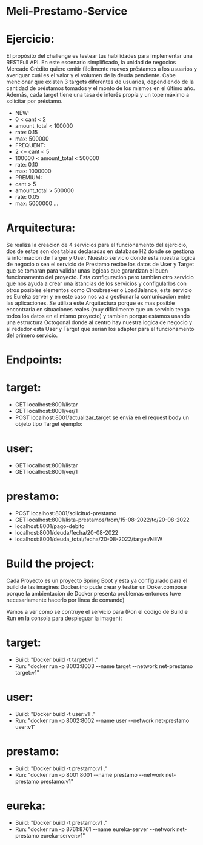 # Meli-Prestamo-Service
# Ejercicio:
El propósito del challenge es testear tus habilidades para implementar una RESTFull API.
En este escenario simplificado, la unidad de negocios Mercado Crédito quiere emitir
fácilmente nuevos préstamos a los usuarios y averiguar cuál es el valor y el volumen de la
deuda pendiente.
Cabe mencionar que existen 3 targets diferentes de usuarios, dependiendo de la cantidad
de préstamos tomados y el monto de los mismos en el último año. Además, cada target
tiene una tasa de interés propia y un tope máximo a solicitar por préstamo.
- NEW:
- 0 < cant < 2
- amount_total < 100000
- rate: 0.15
- max: 500000
- FREQUENT:
- 2 <= cant < 5
- 100000 < amount_total < 500000
- rate: 0.10
- max: 1000000
- PREMIUM:
- cant > 5
- amount_total > 500000
- rate: 0.05
- max: 5000000
...
# Arquitectura:
Se realiza la creacion de 4 servicios para el funcionamento del ejercicio, dos de estos son dos tablas declaradas en database H2 donde se gestiona la informacion de Targer y User. Nuestro servicio donde esta nuestra logica de negocio o sea el servicio de Prestamo recibe los datos de User y Target que se tomaran para validar unas logicas que garantizan el buen funcionamento del proyecto. Esta configuracion pero tambien otro servicio que nos ayuda a crear una istancias de los servicios y configularlos con otros posibles elementos como Circubreaker o LoadBalance, este servicio es Eureka server y en este caso nos va a gestionar la comunicacion entre las aplicaciones.
Se utiliza este Arquitectura porque es mas posible encontrarla en situaciones reales (muy dificilmente que un servicio tenga todos los datos en el mismo proyecto) y tambien porque estamos usando una estructura Octogonal donde al centro hay nuestra logica de negocio y al rededor esta User y Target que serian los adapter para el funcionamento del primero servicio.

# Endpoints:
# target:
- GET localhost:8001/listar
- GET localhost:8001/ver/1
- POST localhost:8001/actualizar_target se envia en el request body un objeto tipo Target ejemplo:


# user:
- GET localhost:8001/listar
- GET localhost:8001/ver/1

# prestamo:
- POST localhost:8001/solicitud-prestamo
- GET localhost:8001/lista-prestamos/from/15-08-2022/to/20-08-2022
- localhost:8001/pago-debito
- localhost:8001/deuda/fecha/20-08-2022
- localhost:8001/deuda_total/fecha/20-08-2022/target/NEW


# Build the project:
Cada Proyecto es un proyecto Spring Boot y esta ya configurado para el build de las imagines Docker.(no pude crear y testiar un Doker.compose porque la ambientacion de Docker presenta problemas entonces tuve necesariamente hacerlo por linea de comando)

Vamos a ver como se contruye el servicio para (Pon el codigo de Build e Run en la consola para despleguar la imagen): 
# target:
- Build: "Docker build -t target:v1 ."
- Run: "docker run -p 8003:8003 --name target --network net-prestamo target:v1"

# user:
- Build: "Docker build -t user:v1 ."
- Run: "docker run -p 8002:8002 --name user --network net-prestamo user:v1"

# prestamo:
- Build: "Docker build -t prestamo:v1 ."
- Run: "docker run -p 8001:8001 --name prestamo --network net-prestamo prestamo:v1"

# eureka:
- Build: "Docker build -t prestamo:v1 ."
- Run: "docker run -p 8761:8761 --name eureka-server --network net-prestamo eureka-server:v1"


